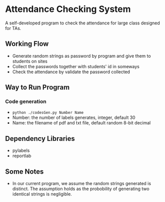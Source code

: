 # Attendance Checking System

A self-developed program to check the attendance for large class designed for TAs.

## Working Flow
+ Generate random strings as password by program and give them to students on sites
+ Collect the passwords together with students' id in someways
+ Check the attendance by validate the password collected

## Way to Run Program

### Code generation
+ `python ./codesGen.py Number Name`
+  Number: the number of labels generates, integer, default 30
+  Name: the filename of pdf and txt file, default random 8-bit decimal

## Dependency Libraries
+ pylabels
+ reportlab

## Some Notes
+ In our current program, we assume the random strings generated is distinct. The assumption holds as the probobility of generating two identical strings is negligible.
